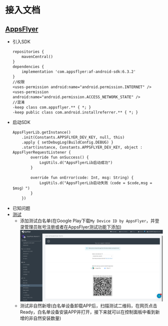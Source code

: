 # 接入文档
## [AppsFlyer](https://dev.appsflyer.com/hc) 
+ 引入SDK
    ```
    repositories {
        mavenCentral()
    }
    dependencies {
        implementation 'com.appsflyer:af-android-sdk:6.3.2' 
    }
    //权限
    <uses-permission android:name="android.permission.INTERNET" />
    <uses-permission android:name="android.permission.ACCESS_NETWORK_STATE" />
    //混淆
    -keep class com.appsflyer.** { *; }
    -keep public class com.android.installreferrer.** { *; }
    ```
+ 启动SDK
    ```
    AppsFlyerLib.getInstance()
        .init(Constants.APPSFLYER_DEV_KEY, null, this)
        .apply { setDebugLog(BuildConfig.DEBUG) }
        .start(instance, Constants.APPSFLYER_DEV_KEY, object : AppsFlyerRequestListener {
            override fun onSuccess() {
                LogUtils.d("AppsFlyerLib启动成功")
            }

            override fun onError(code: Int, msg: String) {
                LogUtils.d("AppsFlyerLib启动失败（code = $code,msg = $msg）")
            }
        })
    ```
+ 已知问题
+ [测试](https://dev.appsflyer.com/hc/docs/testing-android)
    + 添加测试白名单(在Google Play下载`My Device ID by AppsFlyer`，并登录管理员账号注册或者在AppsFlyer测试功能下添加)
![test](img/test_1.png)
    + 测试非自然新增(白名单设备卸载APP后，扫描测试二维码，在网页点击Ready，白名单设备安装APP并打开，接下来就可以在控制面板中看到新增的非自然安装数量)
        
